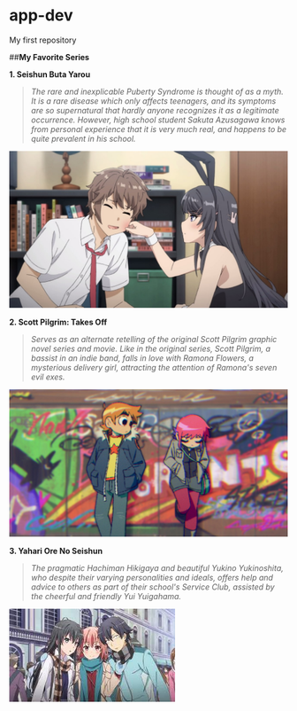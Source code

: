# app-dev
My first repository

##**My Favorite Series**

**1. Seishun Buta Yarou**
>*The rare and inexplicable Puberty Syndrome is thought of as a myth. It is a rare disease which only affects teenagers, and its symptoms are so supernatural that hardly anyone recognizes it as a legitimate occurrence. However, high school student Sakuta Azusagawa knows from personal experience that it is very much real, and happens to be quite prevalent in his school.*

![alt text](sei.jpg)

**2. Scott Pilgrim: Takes Off**
>*Serves as an alternate retelling of the original Scott Pilgrim graphic novel series and movie. Like in the original series, Scott Pilgrim, a bassist in an indie band, falls in love with Ramona Flowers, a mysterious delivery girl, attracting the attention of Ramona's seven evil exes.*

![alt text](scotts.jpg)

**3. Yahari Ore No Seishun**
>*The pragmatic Hachiman Hikigaya and beautiful Yukino Yukinoshita, who despite their varying personalities and ideals, offers help and advice to others as part of their school's Service Club, assisted by the cheerful and friendly Yui Yuigahama.*

![alt text](yahaririririririr.jpg)
